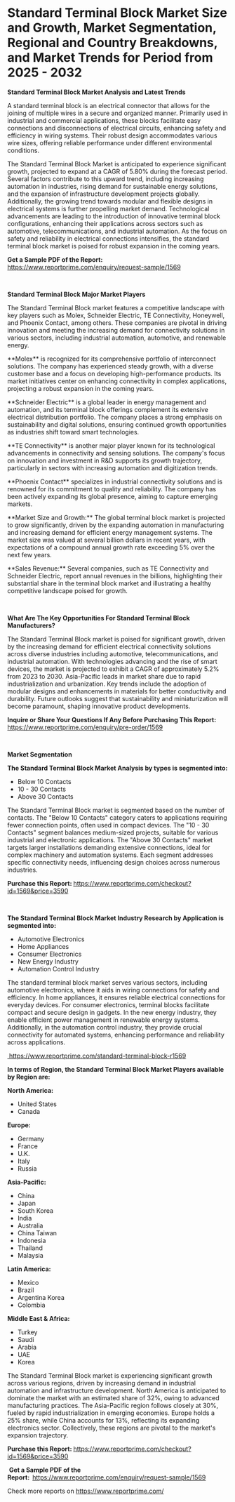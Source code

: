 <p><h1>Standard Terminal Block Market Size and Growth, Market Segmentation, Regional and Country Breakdowns, and Market Trends for Period from 2025 -  2032</h1></p><p><strong>Standard Terminal Block Market Analysis and Latest Trends</strong></p>
<p><p>A standard terminal block is an electrical connector that allows for the joining of multiple wires in a secure and organized manner. Primarily used in industrial and commercial applications, these blocks facilitate easy connections and disconnections of electrical circuits, enhancing safety and efficiency in wiring systems. Their robust design accommodates various wire sizes, offering reliable performance under different environmental conditions.</p><p>The Standard Terminal Block Market is anticipated to experience significant growth, projected to expand at a CAGR of 5.80% during the forecast period. Several factors contribute to this upward trend, including increasing automation in industries, rising demand for sustainable energy solutions, and the expansion of infrastructure development projects globally. Additionally, the growing trend towards modular and flexible designs in electrical systems is further propelling market demand. Technological advancements are leading to the introduction of innovative terminal block configurations, enhancing their applications across sectors such as automotive, telecommunications, and industrial automation. As the focus on safety and reliability in electrical connections intensifies, the standard terminal block market is poised for robust expansion in the coming years.</p></p>
<p><strong>Get a Sample PDF of the Report:&nbsp;</strong> <a href="https://www.reportprime.com/enquiry/request-sample/1569?utm_campaign=3073&utm_medium=2&utm_source=Github&utm_content=ia&utm_term=18032025&utm_id=standard-terminal-block">https://www.reportprime.com/enquiry/request-sample/1569</a></p>
<p>&nbsp;</p>
<p><strong>Standard Terminal Block Major Market Players</strong></p>
<p><p>The Standard Terminal Block market features a competitive landscape with key players such as Molex, Schneider Electric, TE Connectivity, Honeywell, and Phoenix Contact, among others. These companies are pivotal in driving innovation and meeting the increasing demand for connectivity solutions in various sectors, including industrial automation, automotive, and renewable energy.</p><p>**Molex** is recognized for its comprehensive portfolio of interconnect solutions. The company has experienced steady growth, with a diverse customer base and a focus on developing high-performance products. Its market initiatives center on enhancing connectivity in complex applications, projecting a robust expansion in the coming years.</p><p>**Schneider Electric** is a global leader in energy management and automation, and its terminal block offerings complement its extensive electrical distribution portfolio. The company places a strong emphasis on sustainability and digital solutions, ensuring continued growth opportunities as industries shift toward smart technologies.</p><p>**TE Connectivity** is another major player known for its technological advancements in connectivity and sensing solutions. The company's focus on innovation and investment in R&D supports its growth trajectory, particularly in sectors with increasing automation and digitization trends.</p><p>**Phoenix Contact** specializes in industrial connectivity solutions and is renowned for its commitment to quality and reliability. The company has been actively expanding its global presence, aiming to capture emerging markets.</p><p>**Market Size and Growth:** The global terminal block market is projected to grow significantly, driven by the expanding automation in manufacturing and increasing demand for efficient energy management systems. The market size was valued at several billion dollars in recent years, with expectations of a compound annual growth rate exceeding 5% over the next few years.</p><p>**Sales Revenue:** Several companies, such as TE Connectivity and Schneider Electric, report annual revenues in the billions, highlighting their substantial share in the terminal block market and illustrating a healthy competitive landscape poised for growth.</p></p>
<p>&nbsp;</p>
<p><strong>What Are The Key Opportunities For Standard Terminal Block Manufacturers?</strong></p>
<p><p>The Standard Terminal Block market is poised for significant growth, driven by the increasing demand for efficient electrical connectivity solutions across diverse industries including automotive, telecommunications, and industrial automation. With technologies advancing and the rise of smart devices, the market is projected to exhibit a CAGR of approximately 5.2% from 2023 to 2030. Asia-Pacific leads in market share due to rapid industrialization and urbanization. Key trends include the adoption of modular designs and enhancements in materials for better conductivity and durability. Future outlooks suggest that sustainability and miniaturization will become paramount, shaping innovative product developments.</p></p>
<p><strong>Inquire or Share Your Questions If Any Before Purchasing This Report:</strong> <a href="https://www.reportprime.com/enquiry/pre-order/1569?utm_campaign=3073&utm_medium=2&utm_source=Github&utm_content=ia&utm_term=18032025&utm_id=standard-terminal-block">https://www.reportprime.com/enquiry/pre-order/1569</a></p>
<p>&nbsp;</p>
<p><strong>Market Segmentation</strong></p>
<p><strong>The Standard Terminal Block Market Analysis by types is segmented into:</strong></p>
<p><ul><li>Below 10 Contacts</li><li>10 - 30 Contacts</li><li>Above 30 Contacts</li></ul></p>
<p><p>The Standard Terminal Block market is segmented based on the number of contacts. The "Below 10 Contacts" category caters to applications requiring fewer connection points, often used in compact devices. The "10 - 30 Contacts" segment balances medium-sized projects, suitable for various industrial and electronic applications. The "Above 30 Contacts" market targets larger installations demanding extensive connections, ideal for complex machinery and automation systems. Each segment addresses specific connectivity needs, influencing design choices across numerous industries.</p></p>
<p><strong>Purchase this Report:&nbsp;</strong><a href="https://www.reportprime.com/checkout?id=1569&price=3590&utm_campaign=3073&utm_medium=2&utm_source=Github&utm_content=ia&utm_term=18032025&utm_id=standard-terminal-block">https://www.reportprime.com/checkout?id=1569&price=3590</a></p>
<p>&nbsp;</p>
<p><strong>The Standard Terminal Block Market Industry Research by Application is segmented into:</strong></p>
<p><ul><li>Automotive Electronics</li><li>Home Appliances</li><li>Consumer Electronics</li><li>New Energy Industry</li><li>Automation Control Industry</li></ul></p>
<p><p>The standard terminal block market serves various sectors, including automotive electronics, where it aids in wiring connections for safety and efficiency. In home appliances, it ensures reliable electrical connections for everyday devices. For consumer electronics, terminal blocks facilitate compact and secure design in gadgets. In the new energy industry, they enable efficient power management in renewable energy systems. Additionally, in the automation control industry, they provide crucial connectivity for automated systems, enhancing performance and reliability across applications.</p></p>
<p><a href="https://www.reportprime.com/standard-terminal-block-r1569?utm_campaign=3073&utm_medium=2&utm_source=Github&utm_content=ia&utm_term=18032025&utm_id=standard-terminal-block">&nbsp;https://www.reportprime.com/standard-terminal-block-r1569</a></p>
<p><strong>In terms of Region, the Standard Terminal Block Market Players available by Region are:</strong></p>
<p>
    <p> <strong> North America: </strong>
        <ul>
            <li>United States</li>
            <li>Canada</li>
        </ul>
        </p> 
    <p> <strong> Europe: </strong>
        <ul>
            <li>Germany</li>
            <li>France</li>
            <li>U.K.</li>
            <li>Italy</li>
            <li>Russia</li>
        </ul>
        </p> 
    <p> <strong> Asia-Pacific: </strong>
        <ul>
            <li>China</li>
            <li>Japan</li>
            <li>South Korea</li>
            <li>India</li>
            <li>Australia</li>
            <li>China Taiwan</li>
            <li>Indonesia</li>
            <li>Thailand</li>
            <li>Malaysia</li>
        </ul>
        </p> 
    <p> <strong> Latin America: </strong>
        <ul>
            <li>Mexico</li>
            <li>Brazil</li>
            <li>Argentina Korea</li>
            <li>Colombia</li>
        </ul>
        </p> 
    <p> <strong> Middle East & Africa: </strong>
        <ul>
            <li>Turkey</li>
            <li>Saudi</li>
            <li>Arabia</li>
            <li>UAE</li>
            <li>Korea</li>
        </ul>
    </p>
    </p>
<p><p>The Standard Terminal Block market is experiencing significant growth across various regions, driven by increasing demand in industrial automation and infrastructure development. North America is anticipated to dominate the market with an estimated share of 32%, owing to advanced manufacturing practices. The Asia-Pacific region follows closely at 30%, fueled by rapid industrialization in emerging economies. Europe holds a 25% share, while China accounts for 13%, reflecting its expanding electronics sector. Collectively, these regions are pivotal to the market's expansion trajectory.</p></p>
<p><strong>Purchase this Report: </strong><a href="https://www.reportprime.com/checkout?id=1569&price=3590&utm_campaign=3073&utm_medium=2&utm_source=Github&utm_content=ia&utm_term=18032025&utm_id=standard-terminal-block">https://www.reportprime.com/checkout?id=1569&price=3590</a></p>
<p>&nbsp;<strong>Get a Sample PDF of the Report:&nbsp;&nbsp;</strong><a href="https://www.reportprime.com/enquiry/request-sample/1569?utm_campaign=3073&utm_medium=2&utm_source=Github&utm_content=ia&utm_term=18032025&utm_id=standard-terminal-block">https://www.reportprime.com/enquiry/request-sample/1569</a></p>
<p><strong></strong></p>
<p>Check more reports on <a href="https://www.reportprime.com/?utm_campaign=3073&utm_medium=2&utm_source=Github&utm_content=ia&utm_term=18032025&utm_id=standard-terminal-block">https://www.reportprime.com/</a></p>